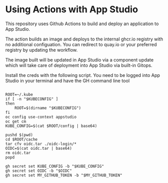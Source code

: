 
# Using Actions with App Studio 

This repository uses Github Actions to build and deploy an application to App Studio.

The action builds an image and deploys to the internal ghcr.io registry with no additional configuation. You can redirect to quay.io or your preferred registry by updating the workflow.

The image built will be updated in App Studio via a component update which will take care of deployment into App Studio via built-in Gitops.

Install the creds with the following script. You need to be logged into App Studio in your terminal and have the GH command line tool
```

ROOT=~/.kube
if [ -n "$KUBECONFIG" ]
then
    ROOT=$(dirname "$KUBECONFIG") 
fi 
oc config use-context appstudio
oc get cm
KUBE_CONFIG=$(cat $ROOT/config | base64)

pushd $(pwd)
cd $ROOT/cache
tar cfv oidc.tar ./oidc-login/*
OIDC=$(cat oidc.tar | base64)
rm oidc.tar
popd

gh secret set KUBE_CONFIG -b "$KUBE_CONFIG"
gh secret set OIDC -b "$OIDC"
gh secret set MY_GITHUB_TOKEN -b "$MY_GITHUB_TOKEN"

```
